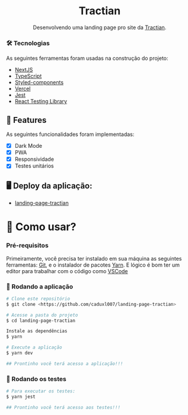 <h1 align="center">Tractian</h1>
<p align="center">Desenvolvendo uma landing page pro site da  <a href="https://tractian.com/">Tractian</a>.</p>


### 🛠 Tecnologias

As seguintes ferramentas foram usadas na construção do projeto:  

- [NextJS](https://nextjs.org/)
- [TypeScript](https://www.typescriptlang.org/) 
- [Styled-components](https://styled-components.com/)
- [Vercel](https://vercel.com/)
- [Jest](https://jestjs.io/pt-BR/)
- [React Testing Library](https://testing-library.com/docs/react-testing-library/intro/)

## 👀 Features

As seguintes funcionalidades foram implementadas:

- [x] Dark Mode
- [x] PWA
- [x] Responsividade
- [x] Testes unitários

## 🖥 Deploy da aplicação:

- [landing-page-tractian](https://lading-page-tractian-caduxl007.vercel.app/)

<h1>📱 Como usar? </h1> 

### Pré-requisitos

Primeiramente, você precisa ter instalado em sua máquina as seguintes ferramentas:
[Git](https://git-scm.com), e o instalador de pacotes [Yarn](https://yarnpkg.com/). 
E lógico é bom ter um editor para trabalhar com o código como [VSCode](https://code.visualstudio.com/)

### 🎲 Rodando a aplicação

```bash
# Clone este repositório
$ git clone <https://github.com/caduxl007/landing-page-tractian>

# Acesse a pasta do projeto 
$ cd landing-page-tractian

Instale as dependências 
$ yarn

# Execute a aplicação
$ yarn dev

## Prontinho você terá acesso a aplicação!!! 
```

### 🚀 Rodando os testes

```bash
# Para executar os testes:
$ yarn jest

## Prontinho você terá acesso aos testes!!! 
```
